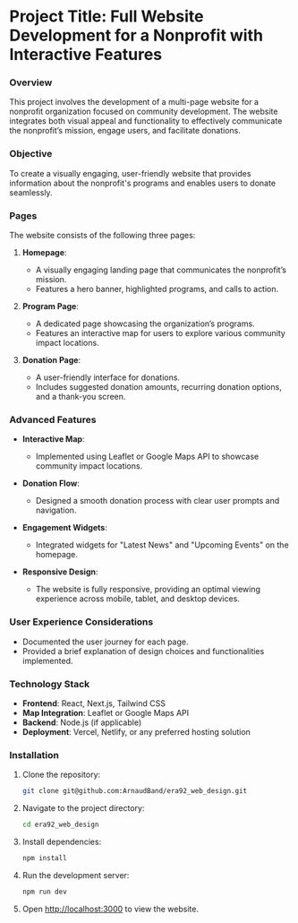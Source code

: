 # Project Title: Full Website Development for a Nonprofit with Interactive Features

### Overview
This project involves the development of a multi-page website for a nonprofit organization focused on community development. The website integrates both visual appeal and functionality to effectively communicate the nonprofit’s mission, engage users, and facilitate donations.

### Objective
To create a visually engaging, user-friendly website that provides information about the nonprofit's programs and enables users to donate seamlessly.

### Pages
The website consists of the following three pages:

1. **Homepage**: 
   - A visually engaging landing page that communicates the nonprofit’s mission.
   - Features a hero banner, highlighted programs, and calls to action.

2. **Program Page**: 
   - A dedicated page showcasing the organization’s programs.
   - Features an interactive map for users to explore various community impact locations.

3. **Donation Page**: 
   - A user-friendly interface for donations.
   - Includes suggested donation amounts, recurring donation options, and a thank-you screen.

### Advanced Features
- **Interactive Map**: 
  - Implemented using Leaflet or Google Maps API to showcase community impact locations.
  
- **Donation Flow**: 
  - Designed a smooth donation process with clear user prompts and navigation.
  
- **Engagement Widgets**: 
  - Integrated widgets for "Latest News" and "Upcoming Events" on the homepage.

- **Responsive Design**: 
  - The website is fully responsive, providing an optimal viewing experience across mobile, tablet, and desktop devices.

### User Experience Considerations
- Documented the user journey for each page.
- Provided a brief explanation of design choices and functionalities implemented.

### Technology Stack
- **Frontend**: React, Next.js, Tailwind CSS
- **Map Integration**: Leaflet or Google Maps API
- **Backend**: Node.js (if applicable)
- **Deployment**: Vercel, Netlify, or any preferred hosting solution

### Installation
1. Clone the repository:
   ```bash
   git clone git@github.com:ArnaudBand/era92_web_design.git
   ```
2. Navigate to the project directory:
   ```bash
   cd era92_web_design
   ```
3. Install dependencies:
   ```bash
   npm install
   ```
4. Run the development server:
   ```bash
   npm run dev
   ```
5. Open [http://localhost:3000](http://localhost:3000) to view the website.
